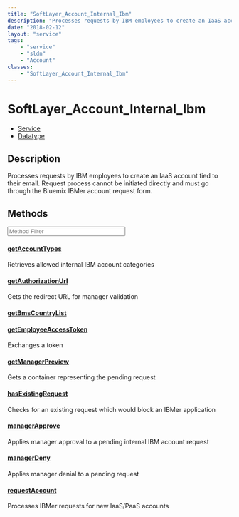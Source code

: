 ```yaml
---
title: "SoftLayer_Account_Internal_Ibm"
description: "Processes requests by IBM employees to create an IaaS account tied to their email. Request process cannot be initiated d... "
date: "2018-02-12"
layout: "service"
tags:
    - "service"
    - "sldn"
    - "Account"
classes:
    - "SoftLayer_Account_Internal_Ibm"
---
```

# SoftLayer_Account_Internal_Ibm
<div id='service-datatype'>
    <ul id='sldn-reference-tabs'>
    <li id='service'> <a href='/reference/services/SoftLayer_Account_Internal_Ibm' >Service</a></li>    <li id='datatype'> <a href='/reference/datatypes/SoftLayer_Account_Internal_Ibm' >Datatype</a></li>
    </ul>
</div>

## Description


Processes requests by IBM employees to create an IaaS account tied to their email. Request process cannot be initiated directly and must go through the Bluemix IBMer account request form. 



        
<div id="properties" class="content service-content">

## Methods

<div class="view-filters">
    <div class="clearfix">
        <div class="search-input-box">
            <input placeholder="Method Filter" onkeyup="titleSearch(inputId='edit-combine', divId='method-div', elementClass='method-row')" 
                type="text" id="edit-combine" value="" size="30" maxlength="128" class="form-text">
        </div>
    </div>
</div>

<div id="method-div">

<div class="method-row">

#### [getAccountTypes](/reference/services/SoftLayer_Account_Internal_Ibm/getAccountTypes)
Retrieves allowed internal IBM account categories

</div>

<div class="method-row">

#### [getAuthorizationUrl](/reference/services/SoftLayer_Account_Internal_Ibm/getAuthorizationUrl)
Gets the redirect URL for manager validation

</div>

<div class="method-row">

#### [getBmsCountryList](/reference/services/SoftLayer_Account_Internal_Ibm/getBmsCountryList)


</div>

<div class="method-row">

#### [getEmployeeAccessToken](/reference/services/SoftLayer_Account_Internal_Ibm/getEmployeeAccessToken)
Exchanges a token

</div>

<div class="method-row">

#### [getManagerPreview](/reference/services/SoftLayer_Account_Internal_Ibm/getManagerPreview)
Gets a container representing the pending request

</div>

<div class="method-row">

#### [hasExistingRequest](/reference/services/SoftLayer_Account_Internal_Ibm/hasExistingRequest)
Checks for an existing request which would block an IBMer application

</div>

<div class="method-row">

#### [managerApprove](/reference/services/SoftLayer_Account_Internal_Ibm/managerApprove)
Applies manager approval to a pending internal IBM account request

</div>

<div class="method-row">

#### [managerDeny](/reference/services/SoftLayer_Account_Internal_Ibm/managerDeny)
Applies manager denial to a pending request

</div>

<div class="method-row">

#### [requestAccount](/reference/services/SoftLayer_Account_Internal_Ibm/requestAccount)
Processes IBMer requests for new IaaS/PaaS accounts

</div>
</div>

</div>

